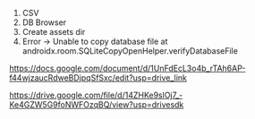 1) CSV
2) DB Browser
3) Create assets dir
4) Error -> Unable to copy database file at androidx.room.SQLiteCopyOpenHelper.verifyDatabaseFile

https://docs.google.com/document/d/1UnFdEcL3o4b_rTAh6AP-f44wjzaucRdweBDjpqSfSxc/edit?usp=drive_link

https://drive.google.com/file/d/14ZHKe9slOj7_-Ke4GZW5G9foNWFOzqBQ/view?usp=drivesdk